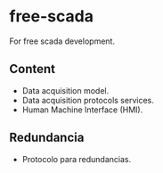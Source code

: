 # free-scada
For free scada development.
## Content
* Data acquisition model.
* Data acquisition protocols services.
* Human Machine Interface (HMI).

## Redundancia
* Protocolo para redundancias.
